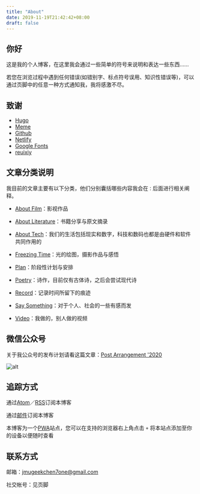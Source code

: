 ```yaml
---
title: "About"
date: 2019-11-19T21:42:42+08:00
draft: false
---
```


## 你好

这是我的个人博客，在这里我会通过一些简单的符号来说明和表达一些东西……

若您在浏览过程中遇到任何错误(如错别字、标点符号误用、知识性错误等)，可以通过页脚中的任意一种方式通知我，我将感激不尽。

## 致谢

- [Hugo](https://gohugo.io/)
- [Meme](https://themes.gohugo.io/hugo-theme-meme/)
- [Github](https://github.com/)
- [Netlify](https://app.netlify.com/)
- [Google Fonts](https://fonts.google.com/)
- [reuixiy](https://io-oi.me/)

## 文章分类说明

我目前的文章主要有以下分类，他们分别囊括哪些内容我会在`：`后面进行相关阐释。

- [About Film](https://dawner.top/categories/about-film/)：影视作品

- [About Literature](https://dawner.top/categories/about-literature/)：书籍分享与原文摘录

- [About Tech](https://dawner.top/categories/about-tech/)：我们的生活包括现实和数字，科技和数码也都是由硬件和软件共同作用的

- [Freezing Time](https://dawner.top/categories/freezing-time/)：光的绘图，摄影作品与感悟

- [Plan](https://dawner.top/categories/plan/)：阶段性计划与安排

- [Poetry](https://dawner.top/categories/poetry/)：诗作，目前仅有古体诗，之后会尝试现代诗
- [Record](https://dawner.top/categories/record/)：记录时间所留下的痕迹

- [Say Something](https://dawner.top/categories/say-something/)：对于个人、社会的一些有感而发

- [Video](https://dawner.top/categories/video/)：我做的，别人做的视频

## 微信公众号

关于我公众号的发布计划请看这篇文章：[Post Arrangement '2020](https://dawner.top/posts/post-arrangement-2020/)

![alt](https://dawnblog-1300625500.cos.ap-guangzhou.myqcloud.com/images/20200307163758.png "扫码即可关注")

## 追踪方式

通过[Atom](https://dawner.top/atom.xml)／[RSS](https://dawner.top/rss.xml)订阅本博客

通过[邮件](http://eepurl.com/gZ4Djv)订阅本博客

本博客为一个[PWA](https://web.dev/progressive-web-apps/)站点，您可以在支持的浏览器右上角点击 `+` 将本站点添加至你的设备以便随时查看

## 联系方式

邮箱：[jmugeekchen7one@gmail.com](https://mail.google.com/mail/u/0/?view=cm&fs=1&tf=1&source=mailto&to=jmugeekchen7one@gmail.com)

社交帐号：见页脚

